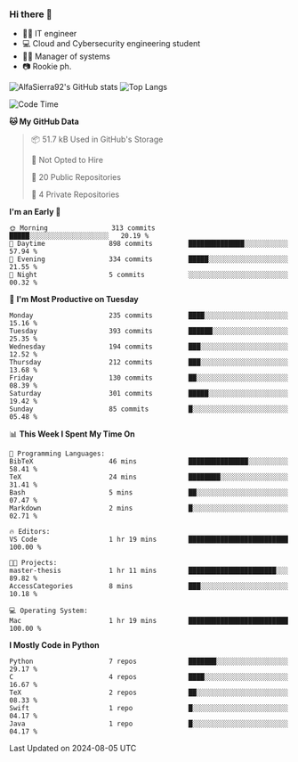 ### Hi there 👋
- 👨‍💻 IT engineer
- 💻 Cloud and Cybersecurity engineering student
- 👨‍💼 Manager of systems
- 📷 Rookie ph.


![AlfaSierra92's GitHub stats](https://github-readme-stats.vercel.app/api?username=AlfaSierra92&theme=nord)
![Top Langs](https://github-readme-stats.vercel.app/api/top-langs/?username=AlfaSierra92&theme=nord&layout=compact)

<!--START_SECTION:waka-->
![Code Time](http://img.shields.io/badge/Code%20Time-152%20hrs%203%20mins-blue)

**🐱 My GitHub Data** 

> 📦 51.7 kB Used in GitHub's Storage 
 > 
> 🚫 Not Opted to Hire
 > 
> 📜 20 Public Repositories 
 > 
> 🔑 4 Private Repositories 
 > 
**I'm an Early 🐤** 

```text
🌞 Morning                313 commits         █████░░░░░░░░░░░░░░░░░░░░   20.19 % 
🌆 Daytime                898 commits         ██████████████░░░░░░░░░░░   57.94 % 
🌃 Evening                334 commits         █████░░░░░░░░░░░░░░░░░░░░   21.55 % 
🌙 Night                  5 commits           ░░░░░░░░░░░░░░░░░░░░░░░░░   00.32 % 
```
📅 **I'm Most Productive on Tuesday** 

```text
Monday                   235 commits         ████░░░░░░░░░░░░░░░░░░░░░   15.16 % 
Tuesday                  393 commits         ██████░░░░░░░░░░░░░░░░░░░   25.35 % 
Wednesday                194 commits         ███░░░░░░░░░░░░░░░░░░░░░░   12.52 % 
Thursday                 212 commits         ███░░░░░░░░░░░░░░░░░░░░░░   13.68 % 
Friday                   130 commits         ██░░░░░░░░░░░░░░░░░░░░░░░   08.39 % 
Saturday                 301 commits         █████░░░░░░░░░░░░░░░░░░░░   19.42 % 
Sunday                   85 commits          █░░░░░░░░░░░░░░░░░░░░░░░░   05.48 % 
```


📊 **This Week I Spent My Time On** 

```text
💬 Programming Languages: 
BibTeX                   46 mins             ███████████████░░░░░░░░░░   58.41 % 
TeX                      24 mins             ████████░░░░░░░░░░░░░░░░░   31.41 % 
Bash                     5 mins              ██░░░░░░░░░░░░░░░░░░░░░░░   07.47 % 
Markdown                 2 mins              █░░░░░░░░░░░░░░░░░░░░░░░░   02.71 % 

🔥 Editors: 
VS Code                  1 hr 19 mins        █████████████████████████   100.00 % 

🐱‍💻 Projects: 
master-thesis            1 hr 11 mins        ██████████████████████░░░   89.82 % 
AccessCategories         8 mins              ███░░░░░░░░░░░░░░░░░░░░░░   10.18 % 

💻 Operating System: 
Mac                      1 hr 19 mins        █████████████████████████   100.00 % 
```

**I Mostly Code in Python** 

```text
Python                   7 repos             ███████░░░░░░░░░░░░░░░░░░   29.17 % 
C                        4 repos             ████░░░░░░░░░░░░░░░░░░░░░   16.67 % 
TeX                      2 repos             ██░░░░░░░░░░░░░░░░░░░░░░░   08.33 % 
Swift                    1 repo              █░░░░░░░░░░░░░░░░░░░░░░░░   04.17 % 
Java                     1 repo              █░░░░░░░░░░░░░░░░░░░░░░░░   04.17 % 
```




 Last Updated on 2024-08-05 UTC
<!--END_SECTION:waka-->

<!--
**AlfaSierra92/AlfaSierra92** is a ✨ _special_ ✨ repository because its `README.md` (this file) appears on your GitHub profile.

Here are some ideas to get you started:

- 🔭 I’m currently working on ...
- 🌱 I’m currently learning ...
- 👯 I’m looking to collaborate on ...
- 🤔 I’m looking for help with ...
- 💬 Ask me about ...
- 📫 How to reach me: ...
- 😄 Pronouns: ...
- ⚡ Fun fact: ...
-->
